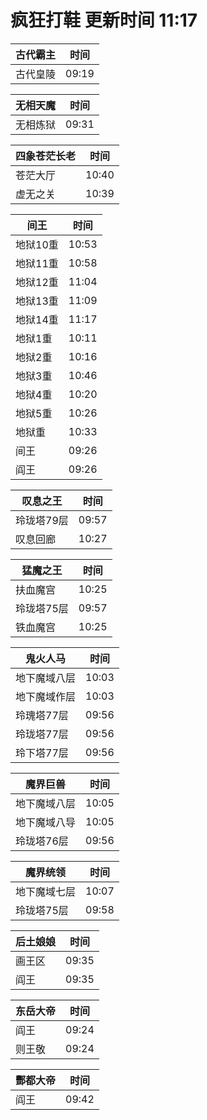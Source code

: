 # 疯狂打鞋 更新时间 11:17

| 古代霸主   | 时间    |
|--------|-------|
| 古代皇陵 | 09:19 |

| 无相天魔   | 时间    |
|--------|-------|
| 无相炼狱 | 09:31 |

| 四象苍茫长老   | 时间    |
|--------|-------|
| 苍茫大厅 | 10:40 |
| 虚无之关 | 10:39 |

| 间王   | 时间    |
|--------|-------|
| 地狱10重 | 10:53 |
| 地狱11重 | 10:58 |
| 地狱12重 | 11:04 |
| 地狱13重 | 11:09 |
| 地狱14重 | 11:17 |
| 地狱1重 | 10:11 |
| 地狱2重 | 10:16 |
| 地狱3重 | 10:46 |
| 地狱4重 | 10:20 |
| 地狱5重 | 10:26 |
| 地狱重 | 10:33 |
| 间王 | 09:26 |
| 阎王 | 09:26 |

| 叹息之王   | 时间    |
|--------|-------|
| 玲珑塔79层 | 09:57 |
| 叹息回廊 | 10:27 |

| 猛魔之王   | 时间    |
|--------|-------|
| 扶血魔宫 | 10:25 |
| 玲珑塔75层 | 09:57 |
| 铁血魔宫 | 10:25 |

| 鬼火人马   | 时间    |
|--------|-------|
| 地下魔域八层 | 10:03 |
| 地下魔域作层 | 10:03 |
| 玲瑰塔77层 | 09:56 |
| 玲珑塔77层 | 09:56 |
| 玲下塔77层 | 09:56 |

| 魔界巨兽   | 时间    |
|--------|-------|
| 地下魔域八层 | 10:05 |
| 地下魔域八导 | 10:05 |
| 玲珑塔76层 | 09:56 |

| 魔界统领   | 时间    |
|--------|-------|
| 地下魔域七层 | 10:07 |
| 玲珑塔75层 | 09:58 |

| 后土娘娘   | 时间    |
|--------|-------|
| 画王区 | 09:35 |
| 阎王 | 09:35 |

| 东岳大帝   | 时间    |
|--------|-------|
| 阎王 | 09:24 |
| 则王敬 | 09:24 |

| 酆都大帝   | 时间    |
|--------|-------|
| 阎王 | 09:42 |